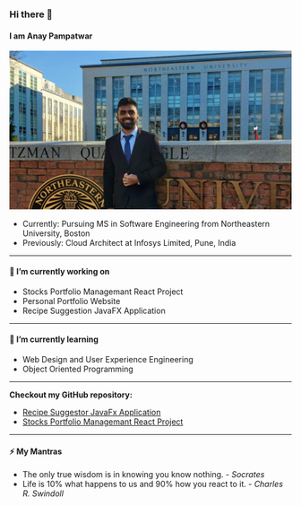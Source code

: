 ### Hi there 👋

<!--
**Anay-Pampatwar/Anay-Pampatwar** is a ✨ _special_ ✨ repository because its `README.md` (this file) appears on your GitHub profile.

Here are some ideas to get you started:

- 🔭 I’m currently working on ...
- 🌱 I’m currently learning ...
- 👯 I’m looking to collaborate on ...
- 🤔 I’m looking for help with ...
- 💬 Ask me about ...
- 📫 How to reach me: ...
- 😄 Pronouns: ...
- ⚡ Fun fact: ...
-->
#### I am Anay Pampatwar

![Anay Pampatwar](https://raw.githubusercontent.com/Anay-Pampatwar/Anay-Pampatwar/main/github.jpg)


- Currently: Pursuing MS in Software Engineering from Northeastern University, Boston
- Previously: Cloud Architect at Infosys Limited, Pune, India
---
#### 🔭 I’m currently working on

- Stocks Portfolio Managemant React Project
- Personal Portfolio Website
- Recipe Suggestion JavaFX Application


---
#### 🌱 I’m currently learning
- Web Design and User Experience Engineering
- Object Oriented Programming

---

__Checkout my GitHub repository:__

- <a href="https://github.com/Anay-Pampatwar/CSYE6200Lab">Recipe Suggestor JavaFx Application</a>
- <a href="https://github.com/Anay-Pampatwar/CSYE6200Lab">Stocks Portfolio Managemant React Project</a>

---
#### ⚡ My Mantras

- The only true wisdom is in knowing you know nothing. - *Socrates*
- Life is 10% what happens to us and 90% how you react to it. - *Charles R. Swindoll*



